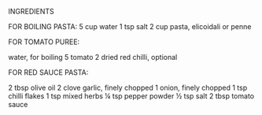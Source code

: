 INGREDIENTS

FOR BOILING PASTA:
5 cup water
1 tsp salt
2 cup pasta, elicoidali or penne

FOR TOMATO PUREE:

water, for boiling
5 tomato
2 dried red chilli, optional

FOR RED SAUCE PASTA:

2 tbsp olive oil
2 clove garlic, finely chopped
1 onion, finely chopped
1 tsp chilli flakes
1 tsp mixed herbs
¼ tsp pepper powder
½ tsp salt
2 tbsp tomato sauce
